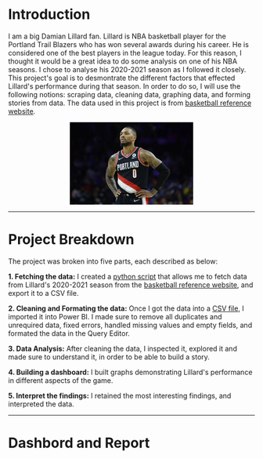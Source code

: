 # Introduction

I am a big Damian Lillard fan. Lillard is NBA basketball player for the Portland Trail Blazers who has won several awards during his career. 
He is considered one of the best players in the league today. For this reason, I thought it would be a great idea to do some analysis on one of his NBA seasons. 
I chose to analyse his 2020-2021 season as I followed it closely.
This project's goal is to desmontrate the different factors that effected Lillard's performance during that season. In order to do so, I will use the following notions: scraping data, cleaning data, graphing data, and forming stories from data. 
The data used in this project is from [basketball reference website](https://www.basketball-reference.com/).

<img src="https://github.com/tony1523/Damian-Lillard-2020-2021-season-analysis/blob/main/img/lillard.jpg"  style="display: block;margin-left: auto;margin-right: auto;width: 50%">

--------------------------------------------

# Project Breakdown
The project was broken into five parts, each described as below: 

**1. Fetching the data:** I created a [python script](https://github.com/tony1523/Damian-Lillard-2020-2021-season-analysis/blob/main/nba_stats_scrapping.py) that allows me to fetch data from Lillard's 2020-2021
 season from the [basketball reference website](https://www.basketball-reference.com/), and export it to a CSV file.
 
**2. Cleaning and Formating the data:** Once I got the data into a [CSV file](https://github.com/tony1523/Damian-Lillard-2020-2021-season-analysis/blob/main/data/lillard_2021_stats.csv), I imported it into Power BI. 
I made sure to remove all duplicates and unrequired data, fixed errors, handled missing values and empty fields, and formated the data in the Query Editor.
 
**3. Data Analysis:** After cleaning the data, I inspected it, explored it and made sure to understand it, in order 
to be able to build a story. 

**4. Building a dashboard:** I built graphs demonstrating Lillard's performance in different aspects of the game.

**5. Interpret the findings:** I retained the most interesting findings, and interpreted the data.

--------------------------------------------------------
# Dashbord and Report
